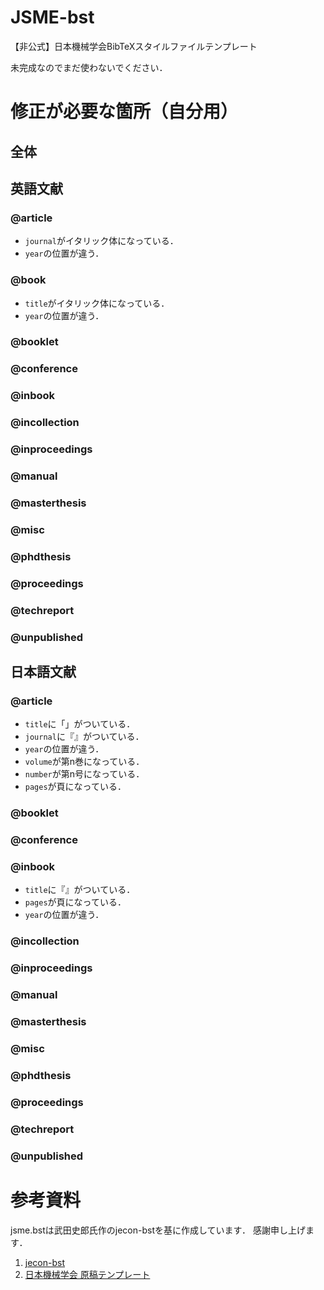 # JSME-bst
【非公式】日本機械学会BibTeXスタイルファイルテンプレート

未完成なのでまだ使わないでください．

# 修正が必要な箇所（自分用）
## 全体

## 英語文献
### @article
* `journal`がイタリック体になっている．
* `year`の位置が違う．

### @book
* `title`がイタリック体になっている．
* `year`の位置が違う．

### @booklet

### @conference

### @inbook

### @incollection

### @inproceedings

### @manual

### @masterthesis

### @misc

### @phdthesis

### @proceedings

### @techreport

### @unpublished


## 日本語文献
### @article
* `title`に「」がついている．
* `journal`に『』がついている．
* `year`の位置が違う．
* `volume`が第n巻になっている．
* `number`が第n号になっている．
* `pages`が頁になっている．

### @booklet

### @conference

### @inbook
* `title`に『』がついている．
* `pages`が頁になっている．
* `year`の位置が違う．

### @incollection

### @inproceedings

### @manual

### @masterthesis

### @misc

### @phdthesis

### @proceedings

### @techreport

### @unpublished


# 参考資料
jsme.bstは武田史郎氏作のjecon-bstを基に作成しています．
感謝申し上げます．

1. [jecon-bst](https://github.com/ShiroTakeda/jecon-bst)
1. [日本機械学会 原稿テンプレート](https://www.jsme.or.jp/publish/transact/for-authors.html)
